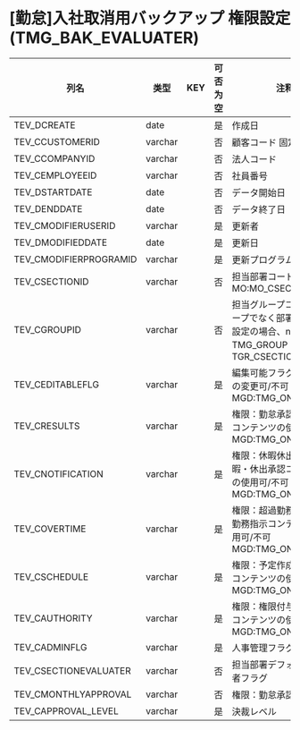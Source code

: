 # [勤怠]入社取消用バックアップ  権限設定(TMG_BAK_EVALUATER)
| 列名   | 类型   | KEY  | 可否为空 | 注释   |
| ---- | ---- | ---- | ---- | ---- |
|TEV_DCREATE|date||是|作成日|
|TEV_CCUSTOMERID|varchar||否|顧客コード 固定：01|
|TEV_CCOMPANYID|varchar||否|法人コード|
|TEV_CEMPLOYEEID|varchar||否|社員番号|
|TEV_DSTARTDATE|date||否|データ開始日|
|TEV_DENDDATE|date||否|データ終了日|
|TEV_CMODIFIERUSERID|varchar||是|更新者|
|TEV_DMODIFIEDDATE|date||是|更新日|
|TEV_CMODIFIERPROGRAMID|varchar||是|更新プログラムID|
|TEV_CSECTIONID|varchar||否|担当部署コード  MO:MO_CSECTIONID_CK|
|TEV_CGROUPID|varchar||否|担当グループコード  グループでなく部署に対する設定の場合、null  TMG_GROUP：TGR_CSECTIONID|
|TEV_CEDITABLEFLG|varchar||是|編集可能フラグ  権限設定の変更可/不可  MGD:TMG_ONOFF|
|TEV_CRESULTS|varchar||是|権限：勤怠承認  勤怠承認コンテンツの使用可/不可  MGD:TMG_ONOFF|
|TEV_CNOTIFICATION|varchar||是|権限：休暇休出承認  休暇・休出承認コンテンツの使用可/不可  MGD:TMG_ONOFF|
|TEV_COVERTIME|varchar||是|権限：超過勤務指示  超過勤務指示コンテンツの使用可/不可  MGD:TMG_ONOFF|
|TEV_CSCHEDULE|varchar||是|権限：予定作成  予定作成コンテンツの使用可/不可  MGD:TMG_ONOFF|
|TEV_CAUTHORITY|varchar||是|権限：権限付与  権限付与コンテンツの使用可/不可  MGD:TMG_ONOFF|
|TEV_CADMINFLG|varchar||是|人事管理フラグ|
|TEV_CSECTIONEVALUATER|varchar||否|担当部署デフォルト承認者フラグ|
|TEV_CMONTHLYAPPROVAL|varchar||否|権限：勤怠承認(月次)|
|TEV_CAPPROVAL_LEVEL|varchar||是|決裁レベル|
